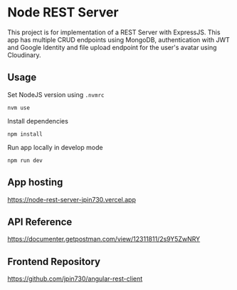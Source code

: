 # Node REST Server

This project is for implementation of a REST Server with ExpressJS. This app has multiple CRUD endpoints using MongoDB, authentication with JWT and Google Identity and file upload endpoint for the user's avatar using Cloudinary.

## Usage

Set NodeJS version using `.nvmrc`

```
nvm use
```

Install dependencies

```
npm install
```

Run app locally in develop mode

```
npm run dev
```

## App hosting

https://node-rest-server-jpin730.vercel.app

## API Reference

https://documenter.getpostman.com/view/12311811/2s9Y5ZwNRY

## Frontend Repository

https://github.com/jpin730/angular-rest-client

